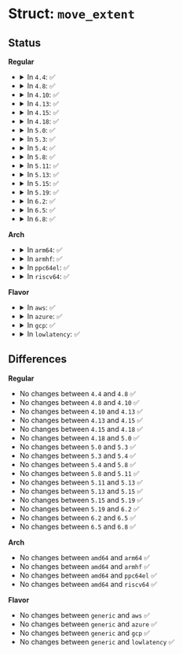 # Struct: <code>move_extent</code>

## Status
<b>Regular</b>
<ul>
<li>
<details>
<summary>In <code>4.4</code>: ✅</summary>

```c
struct move_extent {
    __u32 reserved;
    __u32 donor_fd;
    __u64 orig_start;
    __u64 donor_start;
    __u64 len;
    __u64 moved_len;
};
```
</details>
</li>
<li>
<details>
<summary>In <code>4.8</code>: ✅</summary>

```c
struct move_extent {
    __u32 reserved;
    __u32 donor_fd;
    __u64 orig_start;
    __u64 donor_start;
    __u64 len;
    __u64 moved_len;
};
```
</details>
</li>
<li>
<details>
<summary>In <code>4.10</code>: ✅</summary>

```c
struct move_extent {
    __u32 reserved;
    __u32 donor_fd;
    __u64 orig_start;
    __u64 donor_start;
    __u64 len;
    __u64 moved_len;
};
```
</details>
</li>
<li>
<details>
<summary>In <code>4.13</code>: ✅</summary>

```c
struct move_extent {
    __u32 reserved;
    __u32 donor_fd;
    __u64 orig_start;
    __u64 donor_start;
    __u64 len;
    __u64 moved_len;
};
```
</details>
</li>
<li>
<details>
<summary>In <code>4.15</code>: ✅</summary>

```c
struct move_extent {
    __u32 reserved;
    __u32 donor_fd;
    __u64 orig_start;
    __u64 donor_start;
    __u64 len;
    __u64 moved_len;
};
```
</details>
</li>
<li>
<details>
<summary>In <code>4.18</code>: ✅</summary>

```c
struct move_extent {
    __u32 reserved;
    __u32 donor_fd;
    __u64 orig_start;
    __u64 donor_start;
    __u64 len;
    __u64 moved_len;
};
```
</details>
</li>
<li>
<details>
<summary>In <code>5.0</code>: ✅</summary>

```c
struct move_extent {
    __u32 reserved;
    __u32 donor_fd;
    __u64 orig_start;
    __u64 donor_start;
    __u64 len;
    __u64 moved_len;
};
```
</details>
</li>
<li>
<details>
<summary>In <code>5.3</code>: ✅</summary>

```c
struct move_extent {
    __u32 reserved;
    __u32 donor_fd;
    __u64 orig_start;
    __u64 donor_start;
    __u64 len;
    __u64 moved_len;
};
```
</details>
</li>
<li>
<details>
<summary>In <code>5.4</code>: ✅</summary>

```c
struct move_extent {
    __u32 reserved;
    __u32 donor_fd;
    __u64 orig_start;
    __u64 donor_start;
    __u64 len;
    __u64 moved_len;
};
```
</details>
</li>
<li>
<details>
<summary>In <code>5.8</code>: ✅</summary>

```c
struct move_extent {
    __u32 reserved;
    __u32 donor_fd;
    __u64 orig_start;
    __u64 donor_start;
    __u64 len;
    __u64 moved_len;
};
```
</details>
</li>
<li>
<details>
<summary>In <code>5.11</code>: ✅</summary>

```c
struct move_extent {
    __u32 reserved;
    __u32 donor_fd;
    __u64 orig_start;
    __u64 donor_start;
    __u64 len;
    __u64 moved_len;
};
```
</details>
</li>
<li>
<details>
<summary>In <code>5.13</code>: ✅</summary>

```c
struct move_extent {
    __u32 reserved;
    __u32 donor_fd;
    __u64 orig_start;
    __u64 donor_start;
    __u64 len;
    __u64 moved_len;
};
```
</details>
</li>
<li>
<details>
<summary>In <code>5.15</code>: ✅</summary>

```c
struct move_extent {
    __u32 reserved;
    __u32 donor_fd;
    __u64 orig_start;
    __u64 donor_start;
    __u64 len;
    __u64 moved_len;
};
```
</details>
</li>
<li>
<details>
<summary>In <code>5.19</code>: ✅</summary>

```c
struct move_extent {
    __u32 reserved;
    __u32 donor_fd;
    __u64 orig_start;
    __u64 donor_start;
    __u64 len;
    __u64 moved_len;
};
```
</details>
</li>
<li>
<details>
<summary>In <code>6.2</code>: ✅</summary>

```c
struct move_extent {
    __u32 reserved;
    __u32 donor_fd;
    __u64 orig_start;
    __u64 donor_start;
    __u64 len;
    __u64 moved_len;
};
```
</details>
</li>
<li>
<details>
<summary>In <code>6.5</code>: ✅</summary>

```c
struct move_extent {
    __u32 reserved;
    __u32 donor_fd;
    __u64 orig_start;
    __u64 donor_start;
    __u64 len;
    __u64 moved_len;
};
```
</details>
</li>
<li>
<details>
<summary>In <code>6.8</code>: ✅</summary>

```c
struct move_extent {
    __u32 reserved;
    __u32 donor_fd;
    __u64 orig_start;
    __u64 donor_start;
    __u64 len;
    __u64 moved_len;
};
```
</details>
</li>
</ul>
<b>Arch</b>
<ul>
<li>
<details>
<summary>In <code>arm64</code>: ✅</summary>

```c
struct move_extent {
    __u32 reserved;
    __u32 donor_fd;
    __u64 orig_start;
    __u64 donor_start;
    __u64 len;
    __u64 moved_len;
};
```
</details>
</li>
<li>
<details>
<summary>In <code>armhf</code>: ✅</summary>

```c
struct move_extent {
    __u32 reserved;
    __u32 donor_fd;
    __u64 orig_start;
    __u64 donor_start;
    __u64 len;
    __u64 moved_len;
};
```
</details>
</li>
<li>
<details>
<summary>In <code>ppc64el</code>: ✅</summary>

```c
struct move_extent {
    __u32 reserved;
    __u32 donor_fd;
    __u64 orig_start;
    __u64 donor_start;
    __u64 len;
    __u64 moved_len;
};
```
</details>
</li>
<li>
<details>
<summary>In <code>riscv64</code>: ✅</summary>

```c
struct move_extent {
    __u32 reserved;
    __u32 donor_fd;
    __u64 orig_start;
    __u64 donor_start;
    __u64 len;
    __u64 moved_len;
};
```
</details>
</li>
</ul>
<b>Flavor</b>
<ul>
<li>
<details>
<summary>In <code>aws</code>: ✅</summary>

```c
struct move_extent {
    __u32 reserved;
    __u32 donor_fd;
    __u64 orig_start;
    __u64 donor_start;
    __u64 len;
    __u64 moved_len;
};
```
</details>
</li>
<li>
<details>
<summary>In <code>azure</code>: ✅</summary>

```c
struct move_extent {
    __u32 reserved;
    __u32 donor_fd;
    __u64 orig_start;
    __u64 donor_start;
    __u64 len;
    __u64 moved_len;
};
```
</details>
</li>
<li>
<details>
<summary>In <code>gcp</code>: ✅</summary>

```c
struct move_extent {
    __u32 reserved;
    __u32 donor_fd;
    __u64 orig_start;
    __u64 donor_start;
    __u64 len;
    __u64 moved_len;
};
```
</details>
</li>
<li>
<details>
<summary>In <code>lowlatency</code>: ✅</summary>

```c
struct move_extent {
    __u32 reserved;
    __u32 donor_fd;
    __u64 orig_start;
    __u64 donor_start;
    __u64 len;
    __u64 moved_len;
};
```
</details>
</li>
</ul>

## Differences
<b>Regular</b>
<ul>
<li>
No changes between <code>4.4</code> and <code>4.8</code> ✅
</li>
<li>
No changes between <code>4.8</code> and <code>4.10</code> ✅
</li>
<li>
No changes between <code>4.10</code> and <code>4.13</code> ✅
</li>
<li>
No changes between <code>4.13</code> and <code>4.15</code> ✅
</li>
<li>
No changes between <code>4.15</code> and <code>4.18</code> ✅
</li>
<li>
No changes between <code>4.18</code> and <code>5.0</code> ✅
</li>
<li>
No changes between <code>5.0</code> and <code>5.3</code> ✅
</li>
<li>
No changes between <code>5.3</code> and <code>5.4</code> ✅
</li>
<li>
No changes between <code>5.4</code> and <code>5.8</code> ✅
</li>
<li>
No changes between <code>5.8</code> and <code>5.11</code> ✅
</li>
<li>
No changes between <code>5.11</code> and <code>5.13</code> ✅
</li>
<li>
No changes between <code>5.13</code> and <code>5.15</code> ✅
</li>
<li>
No changes between <code>5.15</code> and <code>5.19</code> ✅
</li>
<li>
No changes between <code>5.19</code> and <code>6.2</code> ✅
</li>
<li>
No changes between <code>6.2</code> and <code>6.5</code> ✅
</li>
<li>
No changes between <code>6.5</code> and <code>6.8</code> ✅
</li>
</ul>
<b>Arch</b>
<ul>
<li>
No changes between <code>amd64</code> and <code>arm64</code> ✅
</li>
<li>
No changes between <code>amd64</code> and <code>armhf</code> ✅
</li>
<li>
No changes between <code>amd64</code> and <code>ppc64el</code> ✅
</li>
<li>
No changes between <code>amd64</code> and <code>riscv64</code> ✅
</li>
</ul>
<b>Flavor</b>
<ul>
<li>
No changes between <code>generic</code> and <code>aws</code> ✅
</li>
<li>
No changes between <code>generic</code> and <code>azure</code> ✅
</li>
<li>
No changes between <code>generic</code> and <code>gcp</code> ✅
</li>
<li>
No changes between <code>generic</code> and <code>lowlatency</code> ✅
</li>
</ul>

